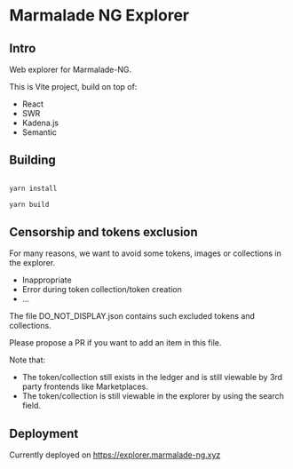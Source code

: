 # Marmalade NG Explorer

## Intro
Web explorer for Marmalade-NG.

This is Vite project, build on top of:

- React
- SWR
- Kadena.js
- Semantic

## Building

```sh

yarn install

yarn build

```

## Censorship and tokens exclusion

For many reasons, we want to avoid some tokens, images or collections in the explorer.
- Inappropriate
- Error during token collection/token creation
- ...

The file DO_NOT_DISPLAY.json contains such excluded tokens and collections.

Please propose a PR if you want to add an item in this file.

Note that:
- The token/collection still exists in the ledger and is still viewable by 3rd party frontends like Marketplaces.
- The token/collection is still viewable in the explorer by using the search field.

## Deployment

Currently deployed on https://explorer.marmalade-ng.xyz
